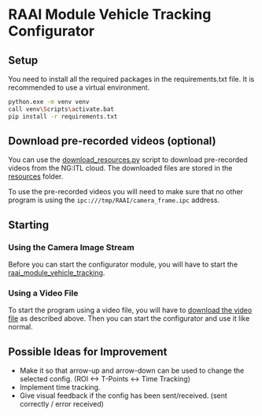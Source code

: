 # RAAI Module Vehicle Tracking Configurator

## Setup

You need to install all the required packages in the requirements.txt file. It is recommended to use a virtual environment.

```bash
python.exe -m venv venv
call venv\Scripts\activate.bat
pip install -r requirements.txt
```

## Download pre-recorded videos (optional)

You can use the [download_resources.py](utils/download_resources.py) script to download pre-recorded videos from the NG:ITL cloud. The downloaded files are stored in the [resources](resources) folder.

To use the pre-recorded videos you will need to make sure that no other program is using the `ipc:///tmp/RAAI/camera_frame.ipc` address.

## Starting

### Using the Camera Image Stream

Before you can start the configurator module, you will have to start the [raai_module_vehicle_tracking](https://github.com/vw-wob-it-edu-ngitl/raai_module_vehicle_tracking_configurator).

### Using a Video File

To start the program using a video file, you will have to [download the video file](#download-pre-recorded-videos-optional) as described above. Then you can start the configurator and use it like normal.

## Possible Ideas for Improvement

- Make it so that arrow-up and arrow-down can be used to change the selected config. (ROI <-> T-Points <-> Time Tracking)
- Implement time tracking.
- Give visual feedback if the config has been sent/received. (sent correctly / error received)
